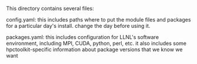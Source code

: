 This directory contains several files:

  config.yaml:
    this includes paths where to put the module files and packages for a particular day's install. change the day before using it.

  packages.yaml:
    this includes configuration for LLNL's software environment, including MPI, CUDA, python, perl, etc.
    it also includes some hpctoolkit-specific information about package versions that we know we want
